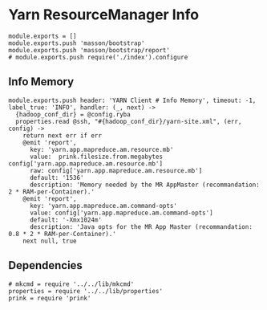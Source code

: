 
# Yarn ResourceManager Info

    module.exports = []
    module.exports.push 'masson/bootstrap'
    module.exports.push 'masson/bootstrap/report'
    # module.exports.push require('./index').configure

## Info Memory

    module.exports.push header: 'YARN Client # Info Memory', timeout: -1, label_true: 'INFO', handler: (_, next) ->
      {hadoop_conf_dir} = @config.ryba
      properties.read @ssh, "#{hadoop_conf_dir}/yarn-site.xml", (err, config) ->
        return next err if err
        @emit 'report',
          key: 'yarn.app.mapreduce.am.resource.mb'
          value:  prink.filesize.from.megabytes config['yarn.app.mapreduce.am.resource.mb']
          raw: config['yarn.app.mapreduce.am.resource.mb']
          default: '1536'
          description: 'Memory needed by the MR AppMaster (recommandation: 2 * RAM-per-Container).'
        @emit 'report',
          key: 'yarn.app.mapreduce.am.command-opts'
          value: config['yarn.app.mapreduce.am.command-opts']
          default: '-Xmx1024m'
          description: 'Java opts for the MR App Master (recommandation: 0.8 * 2 * RAM-per-Container).'
        next null, true

## Dependencies

    # mkcmd = require '../../lib/mkcmd'
    properties = require '../../lib/properties'
    prink = require 'prink'
